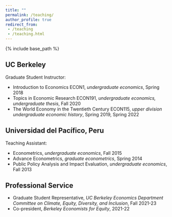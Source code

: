 ```yaml
---
title: ""
permalink: /teaching/
author_profile: true
redirect_from:
 - /teaching
 - /teaching.html
---
```


  {% include base_path %}

## UC Berkeley
Graduate Student Instructor:
* Introduction to Economics ECON1, _undergraduate economics_, Spring 2018
* Topics in Economic Research ECON191, _undergraduate economics, undergraduate thesis_, Fall 2020
* The World Economy in the Twentieth Century ECON115, _upper division undergraduate economic history_, Spring 2019, Spring 2022

## Universidad del Pacífico, Peru
Teaching Assistant:
* Econometrics, _undergraduate economics_, Fall 2015
* Advance Econometrics, _graduate econometrics_, Spring 2014
* Public Policy Analysis and Impact Evaluation, _undergraduate economics_, Fall 2013

## Professional Service
* Graduate Student Representative, _UC Berkeley Economics Department Committee on Climate, Equity, Diversity, and Inclusion_, Fall 2021-23
* Co-president, _Berkeley Economists for Equity_, 2021-22
